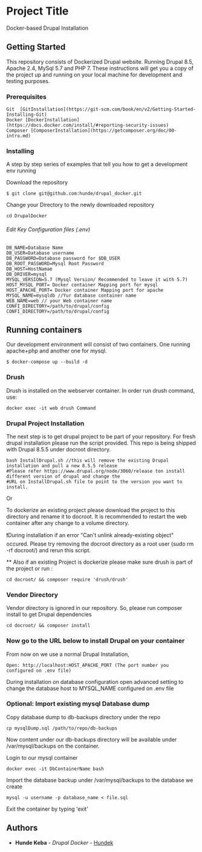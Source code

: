 # Project Title

Docker-based Drupal Installation 

## Getting Started

This repository consists of Dockerized  Drupal website. Running Drupal 8.5, Apache 2.4, MySql 5.7 and PHP 7. 
These instructions will get you a copy of the project up and running on your local machine for development and testing purposes. 

### Prerequisites


```
Git  [GitInstallation](https://git-scm.com/book/en/v2/Getting-Started-Installing-Git)
Docker [DockerInstallation](https://docs.docker.com/install/#reporting-security-issues)
Composer [ComposerInstallation](https://getcomposer.org/doc/00-intro.md)
```

### Installing

A step by step series of examples that tell you how to get a development env running

Download the repository

```
$ git clone git@github.com:hunde/drupal_docker.git 
```

Change your Directory to the newly downloaded repository

```
cd DrupalDocker
```
###### Edit Key Configuration files (.env)

```
DB_NAME=Database Name
DB_USER=Database username
DB_PASSWORD=Database password for $DB_USER
DB_ROOT_PASSWORD=Mysql Root Password
DB_HOST=HostNamae 
DB_DRIVER=mysql
MYSQL_VERSION=5.7 (Mysql Version/ Recommended to leave it with 5.7)
HOST_MYSQL_PORT= Docker container Mapping port for mysql
HOST_APACHE_PORT= Docker container Mapping port for apache
MYSQL_NAME=mysqldb //Yur database container name
WEB_NAME=web // your Web container name 
CONFI_DIRECTORY=/path/to/drupal/config
CONFI_DIRECTORY=/path/to/drupal/config
```


## Running containers

Our development environment will consist of two containers. One running apache+php and another one for mysql. 

```
$ docker-compose up --build -d
```

### Drush

Drush is installed on the webserver container. In order run drush command, use:

```
docker exec -it web drush Command 
```

### Drupal Project Installation 

The next step is to get drupal project to be part of your repository. For fresh drupal installation please run the script provided. This repo is being shipped with Drupal 8.5.5 under docroot directory. 

```
bash InstallDrupal.sh //this will remove the existing Drupal installation and pull a new 8.5.5 release 
#Please refer https://www.drupal.org/node/3060/release ton install different version of drupal and change the 
#URL on InstallDrupal.sh file to point to the version you want to install.
```
Or 

To dockerize an existing project please download the project to this directory and rename it to docroot. 
It is recommended to restart the web container after any change to a volume directory. 

❗During installation if an error "Can't unlink already-existing object" occured. Please try removing the docroot directory as a root user (sudo rm -rf docroot/) and rerun this script.  

 ** Also if an existing Project is dockerize please make sure drush is part of the project or run :

```
cd docroot/ && composer require 'drush/drush'
```
### Vendor Directory 

Vendor directory is ignored in our repository. So, please run composer install to get Drupal dependencies


```
cd docroot/ && composer install 
```


### Now go to the URL below to install Drupal on your container


From now on we use a normal Drupal Installation, 

```
Open: http://localhost:HOST_APACHE_PORT (The port number you configured on .env file)
```

During installation on database configuration open advanced setting to change the database host to MYSQL_NAME configured on .env file 

### Optional: Import existing mysql Database dump

Copy database dump to db-backups directory under the repo 

```
cp mysqlDump.sql /path/to/repo/db-backups
```

Now content under our db-backups directory will be available under /var/mysql/backups on the container. 

Login to our mysql container 

```
docker exec -it DbContainerName bash 
```

Import the database backup under /var/mysql/backups to the database we create

```
mysql -u username -p database_name < file.sql
```

Exit the container by typing 'exit'

## Authors

* **Hunde Keba** - *Drupal Docker* - [Hundek](https://github.com/hunde)



